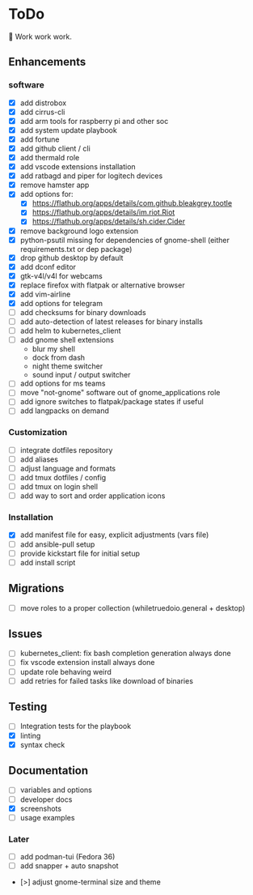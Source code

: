 # ToDo

:hammer: Work work work.

## Enhancements

### software

- [x] add distrobox
- [x] add cirrus-cli
- [x] add arm tools for raspberry pi and other soc
- [x] add system update playbook
- [x] add fortune
- [x] add github client / cli
- [x] add thermald role
- [x] add vscode extensions installation
- [x] add ratbagd and piper for logitech devices
- [x] remove hamster app
- [x] add options for:
  - [x] <https://flathub.org/apps/details/com.github.bleakgrey.tootle>
  - [x] <https://flathub.org/apps/details/im.riot.Riot>
  - [x] <https://flathub.org/apps/details/sh.cider.Cider>
- [x] remove background logo extension
- [x] python-psutil missing for dependencies of gnome-shell
      (either requirements.txt or dep package)
- [x] drop github desktop by default
- [x] add dconf editor
- [x] gtk-v4l/v4l for webcams
- [x] replace firefox with flatpak or alternative browser
- [x] add vim-airline
- [x] add options for telegram
- [ ] add checksums for binary downloads
- [ ] add auto-detection of latest releases for binary installs
- [ ] add helm to kubernetes_client
- [ ] add gnome shell extensions
  - blur my shell
  - dock from dash
  - night theme switcher
  - sound input / output switcher
- [ ] add options for ms teams
- [ ] move "not-gnome" software out of gnome_applications role
- [ ] add ignore switches to flatpak/package states if useful
- [ ] add langpacks on demand

### Customization

- [ ] integrate dotfiles repository
- [ ] add aliases
- [ ] adjust language and formats
- [ ] add tmux dotfiles / config
- [ ] add tmux on login shell
- [ ] add way to sort and order application icons

### Installation

- [x] add manifest file for easy, explicit adjustments (vars file)
- [ ] add ansible-pull setup
- [ ] provide kickstart file for initial setup
- [ ] add install script

## Migrations

- [ ] move roles to a proper collection (whiletruedoio.general + desktop)

## Issues

- [ ] kubernetes_client: fix bash completion generation always done
- [ ] fix vscode extension install always done
- [ ] update role behaving weird
- [ ] add retries for failed tasks like download of binaries

## Testing

- [ ] Integration tests for the playbook
- [x] linting
- [x] syntax check

## Documentation

- [ ] variables and options
- [ ] developer docs
- [x] screenshots
- [ ] usage examples

### Later

- [ ] add podman-tui (Fedora 36)
- [ ] add snapper + auto snapshot
- [>] adjust gnome-terminal size and theme
